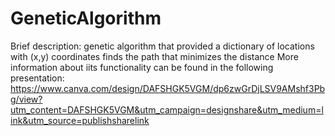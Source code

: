 # GeneticAlgorithm
Brief description: genetic algorithm that provided a dictionary of locations with (x,y) coordinates finds the path that minimizes the distance
More information about iits functionality can be found in the following presentation: https://www.canva.com/design/DAFSHGK5VGM/dp6zwGrDjLSV9AMshf3Pbg/view?utm_content=DAFSHGK5VGM&utm_campaign=designshare&utm_medium=link&utm_source=publishsharelink
